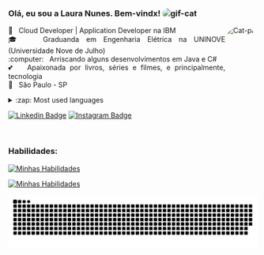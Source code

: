 <h3 align="left"> Olá, eu sou a Laura Nunes. Bem-vindx!
    <img alt="gif-cat" height="30" style="border-radius:10px;"
        src="https://webstockreview.net/images/hello-clipart-animation-17.gif">
</h3>
<img align="right" alt="Cat-pic" height="200" style="border-radius:100px;"
    src="https://media.tenor.com/y2JXkY1pXkwAAAAC/cat-computer.gif">

<p align="justify"> 🐝 &nbsp; Cloud Developer | Application Developer na IBM
    <br /> 🎓 &nbsp; Graduanda em Engenharia Elétrica na UNINOVE (Universidade Nove de Julho)
    <br /> :computer: &nbsp; Arriscando alguns desenvolvimentos em Java e C#
    <br /> 💕 &nbsp; Apaixonada por livros, séries e filmes, e principalmente, tecnologia
    <br /> 📍 &nbsp; São Paulo - SP
</p>


<details>
    <summary>:zap: Most used languages</summary>
    <a href="https://github.com/lauranunest">
        <img
            src="https://github-readme-stats.vercel.app/api/top-langs/?username=lauranunest&layout=compact&langs_count=7&theme=dracula">
</details>

[![Linkedin
Badge](https://img.shields.io/badge/-LinkedIn-blue?style=flat-square&logo=Linkedin&logoColor=white&link=https://www.linkedin.com/in/laura-nunes/)](https://www.linkedin.com/in/laura-nunes/)
[![Instagram
Badge](https://img.shields.io/badge/-Instagram-violet?style=flat-square&logo=Instagram&logoColor=white&link=https://www.instagram.com/lauranunest/)](http://instagram.com/lauranunest)



<br>
<h3 align="left"> Habilidades: </h3>

[![Minhas
Habilidades](https://skillicons.dev/icons?i=arduino,azure,cs,docker,dotnet,eclipse,git)](https://skillicons.dev)
<br>
  
[![Minhas Habilidades](https://skillicons.dev/icons?i=vscode,html,idea,js,maven,redis,github)](https://skillicons.dev)

<picture>
  <source media="(prefers-color-scheme: dark)" srcset="https://raw.githubusercontent.com/platane/platane/output/github-contribution-grid-snake-dark.svg">
  <source media="(prefers-color-scheme: light)" srcset="https://raw.githubusercontent.com/platane/platane/output/github-contribution-grid-snake.svg">
  <img alt="github contribution grid snake animation" src="https://raw.githubusercontent.com/platane/platane/output/github-contribution-grid-snake.svg">
</picture>
